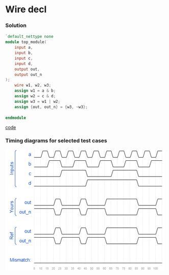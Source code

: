 # Wire decl
### Solution
```Verilog
`default_nettype none
module top_module(
    input a,
    input b,
    input c,
    input d,
    output out,
    output out_n
); 
    wire w1, w2, w3;
    assign w1 = a & b;
    assign w2 = c & d;
    assign w3 = w1 | w2;
    assign {out, out_n} = {w3, ~w3};

endmodule
```
[code](./9.v)

### Timing diagrams for selected test cases
![result](./result.png)
